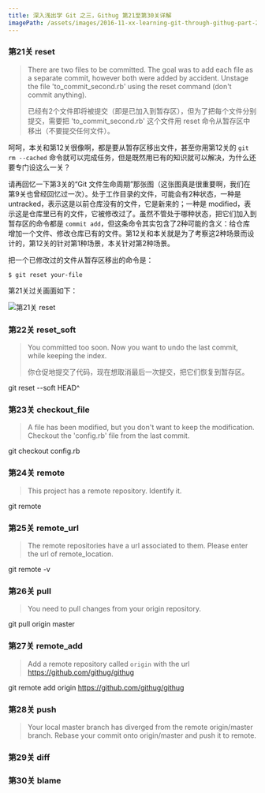 ```yaml
---
title: 深入浅出学 Git 之三，Githug 第21至第30关详解
imagePath: /assets/images/2016-11-xx-learning-git-through-githug-part-2-level-21-to-30
---
```


### 第21关 reset

> There are two files to be committed.  The goal was to add each file as a separate commit, however both were added by accident.  Unstage the file 'to_commit_second.rb' using the reset command (don't commit anything).
> 
> 已经有2个文件即将被提交（即是已加入到暂存区），但为了把每个文件分别提交，需要把 'to_commit_second.rb' 这个文件用 reset 命令从暂存区中移出（不要提交任何文件）。

呵呵，本关和第12关很像啊，都是要从暂存区移出文件，甚至你用第12关的 `git rm --cached` 命令就可以完成任务，但是既然用已有的知识就可以解决，为什么还要专门设这么一关？

请再回忆一下第3关的“Git 文件生命周期”那张图（这张图真是很重要啊，我们在第9关也曾经回忆过一次）。处于工作目录的文件，可能会有2种状态，一种是 untracked，表示这是以前仓库没有的文件，它是新来的；一种是 modified，表示这是仓库里已有的文件，它被修改过了。虽然不管处于哪种状态，把它们加入到暂存区的命令都是 `commit add`，但这条命令其实包含了2种可能的含义：给仓库增加一个文件、修改仓库已有的文件。第12关和本关就是为了考察这2种场景而设计的，第12关的针对第1种场景，本关针对第2种场景。

把一个已修改过的文件从暂存区移出的命令是：

```
$ git reset your-file
```

第21关过关画面如下：

![第21关 reset]({{page.imagePath}}/level-21-reset.png)

### 第22关 reset_soft

> You committed too soon. Now you want to undo the last commit, while keeping the index.
> 
> 你仓促地提交了代码，现在想取消最后一次提交，把它们恢复到暂存区。



git reset --soft HEAD^

### 第23关 checkout_file

> A file has been modified, but you don't want to keep the modification.  Checkout the 'config.rb' file from the last commit.

git checkout config.rb 

### 第24关 remote

> This project has a remote repository.  Identify it.

git remote

### 第25关 remote_url

> The remote repositories have a url associated to them.  Please enter the url of remote_location.

git remote -v

### 第26关 pull

> You need to pull changes from your origin repository.

git pull origin master

### 第27关 remote_add

> Add a remote repository called `origin` with the url https://github.com/githug/githug

git remote add origin https://github.com/githug/githug

### 第28关 push

> Your local master branch has diverged from the remote origin/master branch. Rebase your commit onto origin/master and push it to remote.

### 第29关 diff

### 第30关 blame